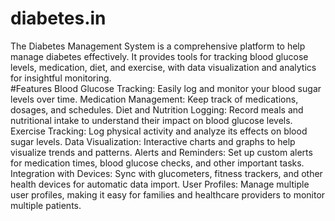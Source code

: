 # diabetes.in
The Diabetes Management System is a comprehensive platform to help manage diabetes effectively. It provides tools for tracking blood glucose levels, medication, diet, and exercise, with data visualization and analytics for insightful monitoring.  
#Features
Blood Glucose Tracking: Easily log and monitor your blood sugar levels over time.
Medication Management: Keep track of medications, dosages, and schedules.
Diet and Nutrition Logging: Record meals and nutritional intake to understand their impact on blood glucose levels.
Exercise Tracking: Log physical activity and analyze its effects on blood sugar levels.
Data Visualization: Interactive charts and graphs to help visualize trends and patterns.
Alerts and Reminders: Set up custom alerts for medication times, blood glucose checks, and other important tasks.
Integration with Devices: Sync with glucometers, fitness trackers, and other health devices for automatic data import.
User Profiles: Manage multiple user profiles, making it easy for families and healthcare providers to monitor multiple patients.
